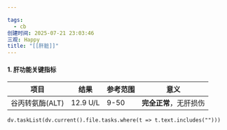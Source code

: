```yaml
---

tags:
  - cb
创建时间: 2025-07-21 23:03:46
三观: Happy
title: "[[肝脏]]"
---
```

#### **1. 肝功能关键指标**

| **项目**     | **结果**   | **参考范围** | **意义**        |
| ---------- | -------- | -------- | ------------- |
| 谷丙转氨酶(ALT) | 12.9 U/L | 9-50     | **完全正常**，无肝损伤 |




```dataviewjs
dv.taskList(dv.current().file.tasks.where(t => t.text.includes("")))
```

